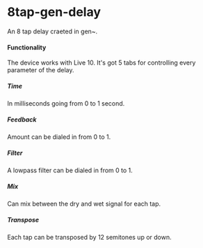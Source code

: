 # 8tap-gen-delay
An 8 tap delay craeted in gen~.

#### Functionality
The device works with Live 10. It's got 5 tabs for controlling every parameter of the delay. 

##### Time
In milliseconds going from 0 to 1 second.

##### Feedback
Amount can be dialed in from 0 to 1.

##### Filter
A lowpass filter can be dialed in from 0 to 1.

##### Mix
Can mix between the dry and wet signal for each tap.

##### Transpose
Each tap can be transposed by 12 semitones up or down.


